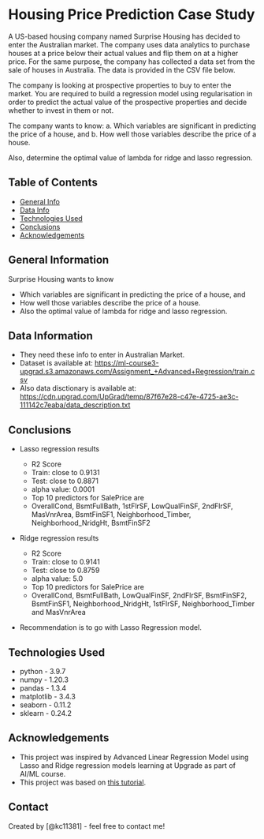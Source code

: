 # Housing Price Prediction Case Study

A US-based housing company named Surprise Housing has decided to enter the Australian market. The company uses data analytics to purchase houses at a price below their actual values and flip them on at a higher price. For the same purpose, the company has collected a data set from the sale of houses in Australia. The data is provided in the CSV file below.

The company is looking at prospective properties to buy to enter the market. You are required to build a regression model using regularisation in order to predict the actual value of the prospective properties and decide whether to invest in them or not.

The company wants to know:
 a. Which variables are significant in predicting the price of a house, and
 b. How well those variables describe the price of a house.

Also, determine the optimal value of lambda for ridge and lasso regression.

## Table of Contents
* [General Info](#general-information)
* [Data Info](#data-information)
* [Technologies Used](#technologies-used)
* [Conclusions](#conclusions)
* [Acknowledgements](#acknowledgements)

<!-- You can include any other section that is pertinent to your problem -->

## General Information

Surprise Housing wants to know 
- Which variables are significant in predicting the price of a house, and
- How well those variables describe the price of a house.
- Also the optimal value of lambda for ridge and lasso regression.


## Data Information
- They need these info to enter in Australian Market.
- Dataset is available at: https://ml-course3-upgrad.s3.amazonaws.com/Assignment_+Advanced+Regression/train.csv
- Also data disctionary is available at: https://cdn.upgrad.com/UpGrad/temp/87f67e28-c47e-4725-ae3c-111142c7eaba/data_description.txt 

<!-- You don't have to answer all the questions - just the ones relevant to your project. -->

## Conclusions
- Lasso regression results
  - R2 Score
  - Train: close to 0.9131
  - Test: close to 0.8871
  - alpha value: 0.0001
  - Top 10 predictors for SalePrice are
  - OverallCond, BsmtFullBath, 1stFlrSF, LowQualFinSF, 2ndFlrSF, MasVnrArea, BsmtFinSF1, Neighborhood_Timber, Neighborhood_NridgHt, BsmtFinSF2

- Ridge regression results
  - R2 Score
  - Train: close to 0.9141
  - Test: close to 0.8759
  - alpha value: 5.0
  - Top 10 predictors for SalePrice are
  - OverallCond, BsmtFullBath, LowQualFinSF, 2ndFlrSF, BsmtFinSF2, BsmtFinSF1, Neighborhood_NridgHt, 1stFlrSF, Neighborhood_Timber and MasVnrArea

- Recommendation is to go with Lasso Regression model.

<!-- You don't have to answer all the questions - just the ones relevant to your project. -->


## Technologies Used
- python - 3.9.7
- numpy - 1.20.3
- pandas - 1.3.4
- matplotlib - 3.4.3
- seaborn - 0.11.2
- sklearn - 0.24.2

## Acknowledgements
- This project was inspired by Advanced Linear Regression Model using Lasso and Ridge regression models learning at Upgrade as part of AI/ML course.
- This project was based on [this tutorial](https://learn.upgrad.com/course/1991/segment/25160/150983/463809/2405074).


## Contact
Created by [@kc11381] - feel free to contact me!


<!-- Optional -->
<!-- ## License -->
<!-- This project is open source and available under the [... License](). -->

<!-- You don't have to include all sections - just the one's relevant to your project -->
